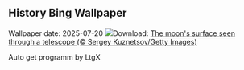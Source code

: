 ## History Bing Wallpaper
Wallpaper date: 2025-07-20
![](https://www.bing.com/th?id=OHR.BigMoon_EN-IN7770430598_UHD.jpg&w=1000)Download: [The moon's surface seen through a telescope (© Sergey Kuznetsov/Getty Images)](https://www.bing.com/th?id=OHR.BigMoon_EN-IN7770430598_UHD.jpg)

Auto get programm by LtgX
